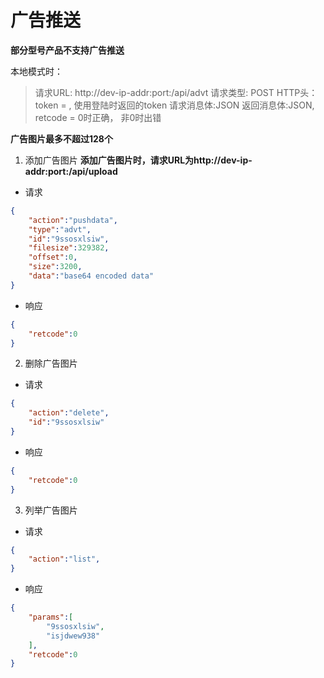 # 广告推送

**部分型号产品不支持广告推送**

本地模式时：
>请求URL: http://dev-ip-addr:port:/api/advt
>请求类型: POST
>HTTP头：token = , 使用登陆时返回的token
>请求消息体:JSON
>返回消息体:JSON, retcode = 0时正确， 非0时出错

**广告图片最多不超过128个**

1. 添加广告图片
**添加广告图片时，请求URL为http://dev-ip-addr:port:/api/upload**
- 请求
```json
{
    "action":"pushdata",
    "type":"advt",
    "id":"9ssosxlsiw",
    "filesize":329382,
    "offset":0,
    "size":3200,
    "data":"base64 encoded data"
}
```
- 响应
```json
{
    "retcode":0
}
```

2. 删除广告图片
- 请求
```json
{
    "action":"delete",
    "id":"9ssosxlsiw"
}
```
- 响应
```json
{
    "retcode":0
}
```

3. 列举广告图片
- 请求
```json
{
    "action":"list",
}
```
- 响应
```json
{
    "params":[
        "9ssosxlsiw",
        "isjdwew938"
    ],
    "retcode":0
}
```
